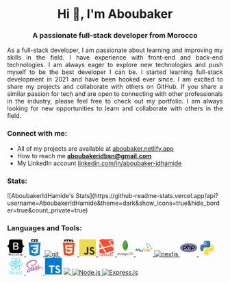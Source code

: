 <h1 align="center">Hi 👋, I'm Aboubaker</h1>
<h3 align="center">A passionate full-stack developer from Morocco</h3>
<p align="justify">As a full-stack developer, I am passionate about learning and improving my skills in the field. I have experience with front-end and back-end technologies. I am always eager to explore new technologies and push myself to be the best developer I can be. I started learning full-stack development in 2021 and have been hooked ever since. I am excited to share my projects and collaborate with others on GitHub. If you share a similar passion for tech and are open to connecting with other professionals in the industry, please feel free to check out my portfolio. I am always looking for new opportunities to learn and collaborate with others in the field.</p>

<h3 align="left">Connect with me:</h3>

-  All of my projects are available at [aboubaker.netlify.app](https://aboubaker.netlify.app)
-  How to reach me **aboubakeridbsn@gmail.com**
-  My LinkedIn account [linkedin.com/in/aboubaker-idhamide](https://www.linkedin.com/in/aboubaker-idhamide/)


<h3 align="left">Stats:</h3>
![AboubakerIdHamide's Stats](https://github-readme-stats.vercel.app/api?username=AboubakerIdHamide&theme=dark&show_icons=true&hide_border=true&count_private=true)


<h3 align="left">Languages and Tools:</h3>
<p align="left">
    <a href="https://getbootstrap.com" target="_blank" rel="noreferrer"> <img src="https://raw.githubusercontent.com/devicons/devicon/master/icons/bootstrap/bootstrap-plain-wordmark.svg" alt="bootstrap" width="40" height="40" /> </a>
    <a href="https://www.w3schools.com/css/" target="_blank" rel="noreferrer"> <img src="https://raw.githubusercontent.com/devicons/devicon/master/icons/css3/css3-original-wordmark.svg" alt="css3" width="40" height="40" /> </a>
    <a href="https://git-scm.com/" target="_blank" rel="noreferrer"> <img src="https://www.vectorlogo.zone/logos/git-scm/git-scm-icon.svg" alt="git" width="40" height="40" /> </a>
    <a href="https://www.w3.org/html/" target="_blank" rel="noreferrer"> <img src="https://raw.githubusercontent.com/devicons/devicon/master/icons/html5/html5-original-wordmark.svg" alt="html5" width="40" height="40" /> </a>
    <a href="https://developer.mozilla.org/en-US/docs/Web/JavaScript" target="_blank" rel="noreferrer">
        <img src="https://raw.githubusercontent.com/devicons/devicon/master/icons/javascript/javascript-original.svg" alt="javascript" width="40" height="40" />
    </a>
    <a href="https://laravel.com/" target="_blank" rel="noreferrer"> <img src="https://raw.githubusercontent.com/devicons/devicon/master/icons/laravel/laravel-plain-wordmark.svg" alt="laravel" width="40" height="40" /> </a>
    <a href="https://www.mongodb.com/" target="_blank" rel="noreferrer"> <img src="https://raw.githubusercontent.com/devicons/devicon/master/icons/mongodb/mongodb-original-wordmark.svg" alt="mongodb" width="40" height="40" /> </a>
    <a href="https://www.mysql.com/" target="_blank" rel="noreferrer"> <img src="https://raw.githubusercontent.com/devicons/devicon/master/icons/mysql/mysql-original-wordmark.svg" alt="mysql" width="40" height="40" /> </a>
    <a href="https://nextjs.org/" target="_blank" rel="noreferrer"> <img src="https://cdn.worldvectorlogo.com/logos/nextjs-2.svg" alt="nextjs" width="40" height="40" /> </a>
    <a href="https://www.php.net" target="_blank" rel="noreferrer"> <img src="https://raw.githubusercontent.com/devicons/devicon/master/icons/php/php-original.svg" alt="php" width="40" height="40" /> </a>
    <a href="https://www.python.org" target="_blank" rel="noreferrer"> <img src="https://raw.githubusercontent.com/devicons/devicon/master/icons/python/python-original.svg" alt="python" width="40" height="40" /> </a>
    <a href="https://reactjs.org/" target="_blank" rel="noreferrer"> <img src="https://raw.githubusercontent.com/devicons/devicon/master/icons/react/react-original-wordmark.svg" alt="react" width="40" height="40" /> </a>
    <a href="https://sass-lang.com" target="_blank" rel="noreferrer"> <img src="https://raw.githubusercontent.com/devicons/devicon/master/icons/sass/sass-original.svg" alt="sass" width="40" height="40" /> </a>
    <a href="https://www.typescriptlang.org/" target="_blank" rel="noreferrer"> <img src="https://raw.githubusercontent.com/devicons/devicon/master/icons/typescript/typescript-original.svg" alt="typescript" width="40" height="40" /></a>
  <a href="https://vuejs.org/" target="_blank" rel="noreferrer">
  <img src="https://img.icons8.com/color/48/null/vue-js.png"/>
</a>

<a href="https://nodejs.org/" target="_blank" rel="noreferrer">
  <img src="https://nodejs.org/static/images/logos/nodejs-new-pantone-black.svg" alt="Node.js" width="40" height="40">
</a>

<a href="https://expressjs.com/" target="_blank" rel="noreferrer">
  <img src="https://www.vectorlogo.zone/logos/expressjs/expressjs-icon.svg" alt="Express.js" width="40" height="40">
</a>

</p>
